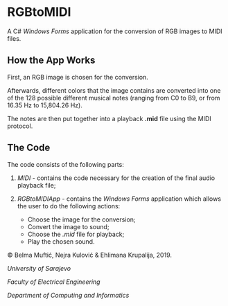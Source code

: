 # RGBtoMIDI

A C# *Windows Forms* application for the conversion of RGB images to MIDI files.

## How the App Works

First, an RGB image is chosen for the conversion.

Afterwards, different colors that the image contains are converted into one of the 128 possible different musical notes (ranging from C0 to  B9, or from 16.35 Hz to 15,804.26 Hz).

The notes are then put together into a playback **.mid** file using the MIDI protocol.

## The Code

The code consists of the following parts:

1. *MIDI* - contains the code necessary for the creation of the final audio playback file;

2. *RGBtoMIDIApp* - contains the *Windows Forms* application which allows the user to do the following actions:

	- Choose the image for the conversion;
	- Convert the image to sound;
	- Choose the *.mid* file for playback;
	- Play the chosen sound.

© Belma Muftić, Nejra Kulović & Ehlimana Krupalija, 2019.

*University of Sarajevo*

*Faculty of Electrical Engineering*

*Department of Computing and Informatics*